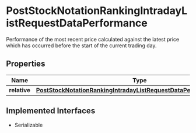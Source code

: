 

# PostStockNotationRankingIntradayListRequestDataPerformance

Performance of the most recent price calculated against the latest price which has occurred before the start of the current trading day. 

## Properties

Name | Type | Description | Notes
------------ | ------------- | ------------- | -------------
**relative** | [**PostStockNotationRankingIntradayListRequestDataPerformanceRelative**](PostStockNotationRankingIntradayListRequestDataPerformanceRelative.md) |  |  [optional]


## Implemented Interfaces

* Serializable


